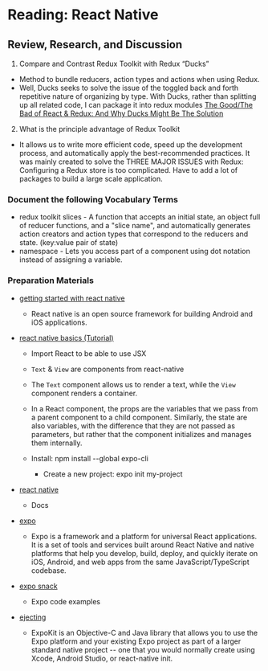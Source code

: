# Reading: React Native

## Review, Research, and Discussion

1. Compare and Contrast Redux Toolkit with Redux “Ducks”

  + Method to bundle reducers, action types and actions when using Redux.
  + Well, Ducks seeks to solve the issue of the toggled back and forth repetitive nature of organizing by type. With Ducks, rather than splitting up all related code, I can package it into redux modules [The Good/The Bad of React & Redux: And Why Ducks Might Be The Solution](https://medium.com/swlh/the-good-the-bad-of-react-redux-and-why-ducks-might-be-the-solution-1567d5bdc698)

2. What is the principle advantage of Redux Toolkit 

  + It allows us to write more efficient code, speed up the development process, and automatically apply the best-recommended practices. It was mainly created to solve the THREE MAJOR ISSUES with Redux: Configuring a Redux store is too complicated. Have to add a lot of packages to build a large scale application.

### Document the following Vocabulary Terms

+ redux toolkit slices - A function that accepts an initial state, an object full of reducer functions, and a "slice name", and automatically generates action creators and action types that correspond to the reducers and state. (key:value pair of state)
+ namespace - Lets you access part of a component using dot notation instead of assigning a variable.

### Preparation Materials

+ [getting started with react native](https://reactnative.dev/docs/getting-started)

  + React native is an open source framework for building Android and iOS applications.

+ [react native basics (Tutorial)](https://reactnative.dev/docs/tutorial)

  + Import React to be able to use JSX
  + `Text` & `View` are components from react-native
  + The `Text` component allows us to render a text, while the `View` component renders a container. 
  + In a React component, the props are the variables that we pass from a parent component to a child component. Similarly, the state are also variables, with the difference that they are not passed as parameters, but rather that the component initializes and manages them internally.

  + Install: npm install --global expo-cli
    + Create a new project: expo init my-project

+ [react native](https://reactnative.dev/)

  + Docs

+ [expo](https://expo.io/)

  + Expo is a framework and a platform for universal React applications. It is a set of tools and services built around React Native and native platforms that help you develop, build, deploy, and quickly iterate on iOS, Android, and web apps from the same JavaScript/TypeScript codebase.

+ [expo snack](https://snack.expo.io/)

  + Expo code examples

+ [ejecting](https://docs.expo.io/expokit/eject/?redirected)

  + ExpoKit is an Objective-C and Java library that allows you to use the Expo platform and your existing Expo project as part of a larger standard native project -- one that you would normally create using Xcode, Android Studio, or react-native init.
